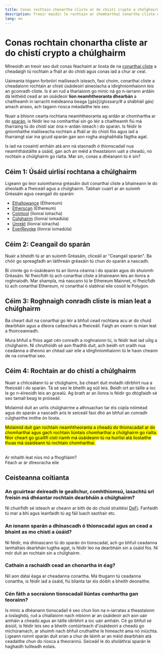 ```yaml
---
title: Conas rochtain chonartha cliste ar do chistí crypto a chúlghairm
description: Treoir maidir le rochtain ar chomharthaí conartha cliste dúshaothraithe a chúlghairm
lang: en
---
```


# Conas rochtain chonartha cliste ar do chistí crypto a chúlghairm

Míneoidh an treoir seo duit conas féachaint ar liosta de na [conarthaí cliste](/glossary/#smart-contract) a cheadaigh tú rochtain a fháil ar do chistí agus conas iad a chur ar ceal.

Uaireanta tógann forbróirí mailíseach isteach, faoi choim, conarthaí cliste a cheadaíonn rochtain ar chistí úsáideoirí aineolacha a idirghníomhaíonn leis an gconradh cliste. Is é an rud a tharlaíonn go minic ná go n-iarrann ardáin dá leithéid cead ar an úsáideoir **líon neamhtheoranta dhearbán** a chaitheamh in iarracht méideanna beaga [gás](/glossary/# a shábháil gás) amach anseo, ach tagann riosca méadaithe leis seo.

Nuair a bhíonn cearta rochtana neamhtheoranta ag ardán ar chomhartha ar do [sparán](/glossary/#wallet), is féidir leo na comharthaí sin go léir a chaitheamh fiú má tharraing tú do chistí siar óna n-ardán isteach i do sparán. Is féidir le gníomhaithe mailíseacha rochtain a fháil ar do chistí fós agus iad a tharraingt siar ina gcuid sparán gan aon rogha aisghabhála fágtha agat.

Is iad na cosaintí amháin atá ann ná staonadh ó thionscadail nua neamhthástáilte a úsáid, gan ach an méid a theastaíonn uait a cheadú, nó rochtain a chúlghairm go rialta. Mar sin, conas a dhéanann tú é sin?

## Céim 1: Úsáid uirlisí rochtana a chúlghairm

Ligeann go leor suíomhanna gréasáin duit conarthaí cliste a bhaineann le do sheoladh a fheiceáil agus a chúlghairm. Tabhair cuairt ar an suíomh Gréasáin agus ceangail do sparán:

- [Ethallowance](https://ethallowance.com/) (Ethereum)
- [Etherscan](https://etherscan.io/tokenapprovalchecker) (Ethereum)
- [Cointool](https://cointool.app/approve/eth) (líonraí iolracha)
- [Cúlghairm](https://revoke.cash/) (líonraí iomadúla)
- [Unrekt](https://app.unrekt.net/) (líonraí iolracha)
- [EverRevoke](https://everrise.com/everrevoke/) (líonraí iomadúla)

## Céim 2: Ceangail do sparán

Nuair a bheidh tú ar an suíomh Gréasáin, cliceáil ar "Ceangail sparán". Ba chóir go spreagfadh an láithreán gréasáin tú chun do sparán a nascadh.

Bí cinnte go n-úsáideann tú an líonra céanna i do sparán agus do shuíomh Gréasáin. Ní fheicfidh tú ach conarthaí cliste a bhaineann leis an líonra a roghnaíodh. Mar shampla, má nascann tú le Ethereum Mainnet, ní fheicfidh tú ach conarthaí Ethereum, ní conarthaí ó slabhraí eile cosúil le Polygon.

## Céim 3: Roghnaigh conradh cliste is mian leat a chúlghairm

Ba cheart duit na conarthaí go léir a bhfuil cead rochtana acu ar do chuid dearbháin agus a dteora caiteachais a fheiceáil. Faigh an ceann is mian leat a fhoirceannadh.

Mura bhfuil a fhios agat cén conradh a roghnaíonn tú, is féidir leat iad uilig a chúlghairm. Ní chruthóidh sé aon fhadhb duit, ach beidh ort sraith nua ceadanna a dheonú an chéad uair eile a idirghníomhaíonn tú le haon cheann de na conarthaí seo.

## Céim 4: Rochtain ar do chistí a chúlghairm

Nuair a chliceálann tú ar chúlghairm, ba cheart duit moladh idirbhirt nua a fheiceáil i do sparán. Tá sé seo le bheith ag súil leis. Beidh ort an táille a íoc le go n-éireoidh leis an gcealú. Ag brath ar an líonra is féidir go dtógfaidh sé seo tamall beag le próiseáil.

Molaimid duit an uirlis chúlghairme a athnuachan tar éis cúpla nóiméad agus do sparán a nascadh arís le seiceáil faoi dhó an bhfuil an conradh cúlghairthe imithe ón liosta.

<mark>Molaimid duit gan rochtain neamhtheoranta a cheadú do thionscadail ar do chomharthaí agus gach rochtain liúntais chomharthaí a chúlghairm go rialta. Níor cheart go gcaillfí cistí riamh má úsáideann tú na huirlisí atá liostaithe thuas má úsáideann tú rochtain chomharthaí.</mark>

 <br />

<InfoBanner shouldSpaceBetween emoji=":eyes:">
  <div>Ar mhaith leat níos mó a fhoghlaim?</div>
  <ButtonLink href="/guides/">
    Féach ar ár dtreoracha eile
  </ButtonLink>
</InfoBanner>

## Ceisteanna coitianta

### An gcuirtear deireadh le geallchur, comhthiomsú, iasachtú srl freisin má dhéantar rochtain dearbháin a chúlghairm?

Ní chuirfidh sé isteach ar cheann ar bith de do chuid straitéisí [DeFi](/glossary/#defi). Fanfaidh tú mar a bhí agus leanfaidh tú ag fáil luach saothair etc.

### An ionann sparán a dhínascadh ó thionscadal agus an cead a bhaint as mo chistí a úsáid?

Ní féidir, má dhínascann tú do sparán ón tionscadal, ach go bhfuil ceadanna lamháltais dearbhán tugtha agat, is féidir leo na dearbháin sin a úsáid fós. Ní mór duit an rochtain sin a chúlghairm.

### Cathain a rachaidh cead an chonartha in éag?

Níl aon dátaí éaga ar cheadanna conartha. Má thugann tú ceadanna conartha, is féidir iad a úsáid, fiú blianta tar éis dóibh a bheith deonaithe.

### Cén fáth a socraíonn tionscadail liúntas comhartha gan teorainn?

Is minic a dhéanann tionscadail é seo chun líon na n-iarratas a theastaíonn a íoslaghdú, rud a chiallaíonn nach mbíonn ar an úsáideoir ach aon uair amháin a cheadú agus an táille idirbhirt a íoc uair amháin. Cé go bhfuil sé áisiúil, is féidir leis seo a bheith contúirteach d'úsáideoirí a cheadú go míchúramach, ar shuímh nach bhfuil cruthaithe le himeacht ama nó iniúchta. Ligeann roinnt sparán duit srian a chur de láimh ar an méid dearbháin atá ceadaithe chun do riosca a theorannú. Seiceáil le do sholáthraí sparán le haghaidh tuilleadh eolais.
